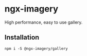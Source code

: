 # ngx-imagery

High performance, easy to use gallery.

## Installation

`npm i -S @ngx-imagery/gallery`
